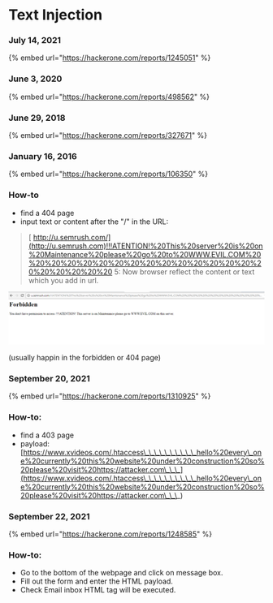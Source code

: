 # Text Injection



### July 14, 2021

{% embed url="https://hackerone.com/reports/1245051" %}

### June 3, 2020

{% embed url="https://hackerone.com/reports/498562" %}

### June 29, 2018

{% embed url="https://hackerone.com/reports/327671" %}

### January 16, 2016

{% embed url="https://hackerone.com/reports/106350" %}



### How-to

* find a 404 page
* input text or content after the "/" in the URL:&#x20;

> [ http://u.semrush.com/](http://u.semrush.com)!!!ATENTION!%20This%20server%20is%20on%20Maintenance%20please%20go%20to%20WWW.EVIL.COM%20%20%20%20%20%20%20%20%20%20%20%20%20%20%20%20%20%20%20%20%20 5: Now browser reflect the content or text which you add in url.

![](<../../.gitbook/assets/image (15).png>)

(usually happin in the forbidden or 404 page)





### September 20, 2021

{% embed url="https://hackerone.com/reports/1310925" %}

### How-to:

* find a 403 page
* payload: [https://www.xvideos.com/.htaccess\_\_\_\_\_\_\_\_\_\_hello%20every\_one%20currently%20this%20website%20under%20construction%20so%20please%20visit%20https://attacker.com\_\_\_](https://www.xvideos.com/.htaccess\_\_\_\_\_\_\_\_\_\_hello%20every\_one%20currently%20this%20website%20under%20construction%20so%20please%20visit%20https://attacker.com\_\_\_)



### September 22, 2021

{% embed url="https://hackerone.com/reports/1248585" %}

### How-to:

* Go to the bottom of the webpage and click on message box.
* Fill out the form and enter the HTML payload.
* Check Email inbox HTML tag will be executed.

